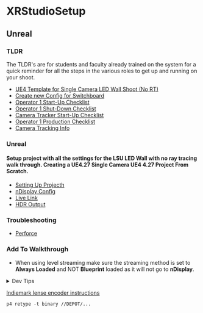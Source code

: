 # XRStudioSetup

## Unreal

### TLDR

The TLDR's are for students and faculty already trained on the system for a quick reminder for all the steps in the various roles to get up and running on your shoot.

* [UE4 Template for Single Camera LED Wall Shoot (No RT)]()
* [Create new Config for Switchboard]()
* [Operator 1 Start-Up Checklist](op1-startup/README.md)
* [Operator 1 Shut-Down Checklist](op1-shutdown/README.md)
* [Camera Tracker Start-Up Checklist](mocap/README.md)
* [Operator 1 Production Checklist](op1-production/README.md)
* [Camera Tracking Info]()

### Unreal

#### Setup project with all the settings for the LSU LED Wall with no ray tracing walk through. Creating a UE4.27 Single Camera UE4 4.27 Project From Scratch. 
* [Setting Up Projecth](unreal-base-setup/README.md#setting-up#user-content-setting-up-project)
* [nDisplay Config](ndisplay-config/README.md#user-content-ndisplay-config)
* [Live Link](live-link/README.md#user-content-live-link)
* [HDR Output](hdr-output/README.md#user-content-hdr-output)

### Troubleshooting
* [Perforce](ts-perforce/README.md#user-content-ts-perforce)

### Add To Walkthrough
* When using level streaming make sure the streaming method is set to **Always Loaded** and NOT **Blueprint** loaded as it will not go to **nDisplay**.


</p>
</details>
<details><summary>Dev Tips</summary>
make git m="add commit message"
</details>

[Indiemark lense encoder instructions](https://loledvirtual.com/documentation/docs/indiemarkusingencoder/)

`p4 retype -t binary //DEPOT/...`
